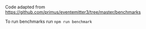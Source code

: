 Code adapted from https://github.com/primus/eventemitter3/tree/master/benchmarks

To run benchmarks run `npm run benchmark`
